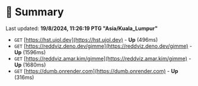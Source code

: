 # 📖 Summary
Last updated: **19/8/2024, 11:26:19 PTG "Asia/Kuala_Lumpur"**

- `GET` [https://hst.ujol.dev](https://hst.ujol.dev) - **Up** (496ms)
- `GET` [https://reddviz.deno.dev/gimme](https://reddviz.deno.dev/gimme) - **Up** (1596ms)
- `GET` [https://reddviz.amar.kim/gimme](https://reddviz.amar.kim/gimme) - **Up** (1680ms)
- `GET` [https://dumb.onrender.com](https://dumb.onrender.com) - **Up** (316ms)
